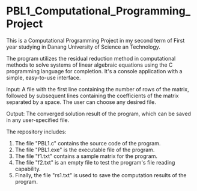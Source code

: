 # PBL1_Computational_Programming_Project
This is a Computational Programming Project in my second term of First year studying in Danang University of Science an Technology.

The program utilizes the residual reduction method in computational methods to solve systems of linear algebraic equations using the C programming language for completion. It's a console application with a simple, easy-to-use interface.

Input: A file with the first line containing the number of rows of the matrix, followed by subsequent lines containing the coefficients of the matrix separated by a space. The user can choose any desired file.

Output: The converged solution result of the program, which can be saved in any user-specified file.

The repository includes: 
1. The file "PBL1.c" contains the source code of the program.
2. The file "PBL1.exe" is the executable file of the program.
3. The file "f1.txt" contains a sample matrix for the program.
4. The file "f2.txt" is an empty file to test the program's file reading capability.
5. Finally, the file "rs1.txt" is used to save the computation results of the program.
